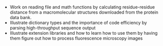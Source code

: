  * Work on reading file and math functions by calculating residue-residue distance from a macromolecular structures downloaded from the protein data bank. 
 * Illustrate dictionary types and the importance of code efficiency by parsing high-throughput sequence output
 * Illustrate extension libraries and how to learn how to use them by having them figure out how to process fluorescence microscopy images
